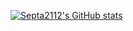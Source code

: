 [![Septa2112's GitHub stats](https://github-readme-stats.vercel.app/api?username=anuraghazra)](https://github.com/anuraghazra/github-readme-stats)
